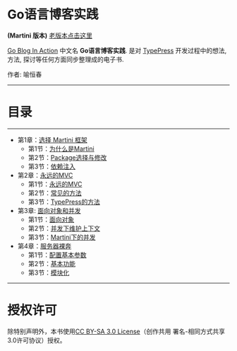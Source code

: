 Go语言博客实践
==============
**(Martini 版本)** [老版本点击这里][1]

[Go Blog In Action][2] 中文名 **Go语言博客实践**. 是对 [TypePress][3] 开发过程中的想法, 方法, 探讨等任何方面同步整理成的电子书.

作者: 喻恒春

----------

目录
====
----------

- 第1章：[选择 Martini 框架](Chapter01.md)
	- 第1节：[为什么是Martini](Chapter01.md#为什么是martini)
	- 第2节：[Package选择与修改](Chapter01.md#package选择与修改)
	- 第3节：[依赖注入](Chapter01.md#依赖注入)
- 第2章：[永远的MVC](Chapter02.md)
	- 第1节：[永远的MVC](Chapter02.md#永远的mvc)
	- 第2节：[常见的方法](Chapter02.md#常见的方法)
	- 第3节：[TypePress的方法](Chapter02.md#typepress的方法)
- 第3章: [面向对象和并发](Chapter03.md)
    - 第1节：[面向对象](Chapter03.md#面向对象)
    - 第2节：[并发下维护上下文](Chapter03.md#并发下维护上下文)
    - 第3节：[Martini下的并发](Chapter03.md#martini下的并发)
- 第4章：[服务器裸奔](Chapter04.md)
    - 第1节：[配置基本参数](Chapter04.md#配置基本参数)
    - 第2节：[基本功能](Chapter04.md#基本功能)
    - 第3节：[模块化](Chapter04.md#模块化)



----------
授权许可
========

除特别声明外，本书使用[CC BY-SA 3.0 License][4]（创作共用 署名-相同方式共享3.0许可协议）授权。


  [1]: https://github.com/achun/Go-Blog-In-Action/tree/master
  [2]: https://github.com/achun/Go-Blog-In-Action/tree/drinker
  [3]: https://github.com/typepress/typepress
  [4]: http://creativecommons.org/licenses/by-sa/3.0/